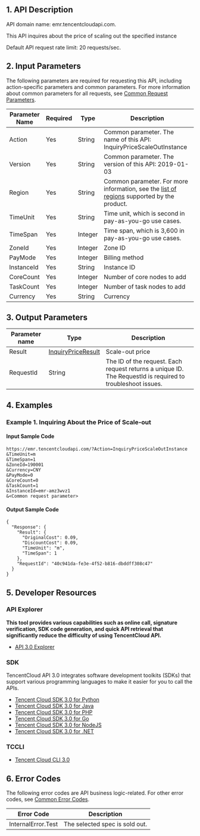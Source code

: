 ## 1. API Description

API domain name: emr.tencentcloudapi.com.

This API inquires about the price of scaling out the specified instance

Default API request rate limit: 20 requests/sec.

## 2. Input Parameters

The following parameters are required for requesting this API, including action-specific parameters and common parameters. For more information about common parameters for all requests, see [Common Request Parameters](/document/api/589/33974).

| Parameter Name | Required | Type | Description |
|---------|---------|---------|---------|
| Action | Yes | String | Common parameter. The name of this API: InquiryPriceScaleOutInstance |
| Version | Yes | String | Common parameter. The version of this API: 2019-01-03 |
| Region | Yes | String | Common parameter. For more information, see the [list of regions](/document/api/589/33974#.E5.9C.B0.E5.9F.9F.E5.88.97.E8.A1.A8) supported by the product. |
| TimeUnit | Yes | String | Time unit, which is second in pay-as-you-go use cases. |
| TimeSpan | Yes | Integer | Time span, which is 3,600 in pay-as-you-go use cases. |
| ZoneId | Yes | Integer | Zone ID |
| PayMode | Yes | Integer | Billing method |
| InstanceId | Yes | String | Instance ID |
| CoreCount | Yes | Integer | Number of core nodes to add |
| TaskCount | Yes | Integer | Number of task nodes to add|
| Currency | Yes | String | Currency |

## 3. Output Parameters

| Parameter name | Type | Description |
|---------|---------|---------|
| Result | [InquiryPriceResult](/document/api/589/33981#InquiryPriceResult) | Scale-out price |
| RequestId | String | The ID of the request. Each request returns a unique ID. The RequestId is required to troubleshoot issues. |

## 4. Examples

### Example 1. Inquiring About the Price of Scale-out

#### Input Sample Code

```
https://emr.tencentcloudapi.com/?Action=InquiryPriceScaleOutInstance
&TimeUnit=m
&TimeSpan=1
&ZoneId=190001
&Currency=CNY
&PayMode=0
&CoreCount=0
&TaskCount=1
&InstanceId=emr-amz3wvz1
&<Common request parameter>
```

#### Output Sample Code

```
{
  "Response": {
    "Result": {
      "OriginalCost": 0.09,
      "DiscountCost": 0.09,
      "TimeUnit": "m",
      "TimeSpan": 1
    },
    "RequestId": "40c941da-fe3e-4f52-b816-dbddff308c47"
  }
}
```


## 5. Developer Resources

### API Explorer

**This tool provides various capabilities such as online call, signature verification, SDK code generation, and quick API retrieval that significantly reduce the difficulty of using TencentCloud API.**

* [API 3.0 Explorer](https://console.cloud.tencent.com/api/explorer?Product=emr&Version=2019-01-03&Action=InquiryPriceScaleOutInstance)

### SDK

TencentCloud API 3.0 integrates software development toolkits (SDKs) that support various programming languages to make it easier for you to call the APIs.

* [Tencent Cloud SDK 3.0 for Python](https://github.com/TencentCloud/tencentcloud-sdk-python)
* [Tencent Cloud SDK 3.0 for Java](https://github.com/TencentCloud/tencentcloud-sdk-java)
* [Tencent Cloud SDK 3.0 for PHP](https://github.com/TencentCloud/tencentcloud-sdk-php)
* [Tencent Cloud SDK 3.0 for Go](https://github.com/TencentCloud/tencentcloud-sdk-go)
* [Tencent Cloud SDK 3.0 for NodeJS](https://github.com/TencentCloud/tencentcloud-sdk-nodejs)
* [Tencent Cloud SDK 3.0 for .NET](https://github.com/TencentCloud/tencentcloud-sdk-dotnet)

### TCCLI

* [Tencent Cloud CLI 3.0](https://cloud.tencent.com/document/product/440/6176)

## 6. Error Codes

The following error codes are API business logic-related. For other error codes, see [Common Error Codes](/document/api/589/15694#.E5.85.AC.E5.85.B1.E9.94.99.E8.AF.AF.E7.A0.81).

| Error Code | Description |
|---------|---------|
| InternalError.Test | The selected spec is sold out. |
